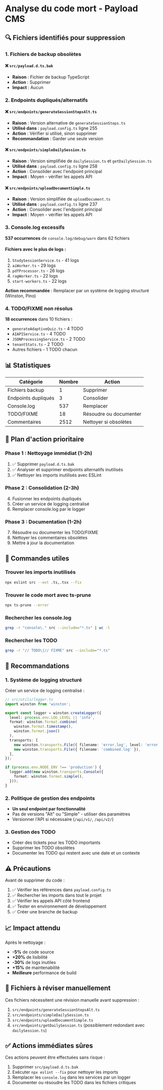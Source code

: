 # Analyse du code mort - Payload CMS

## 🔍 Fichiers identifiés pour suppression

### 1. Fichiers de backup obsolètes

#### ❌ `src/payload.d.ts.bak`
- **Raison** : Fichier de backup TypeScript
- **Action** : Supprimer
- **Impact** : Aucun

### 2. Endpoints dupliqués/alternatifs

#### ❌ `src/endpoints/generateSessionStepsAlt.ts`
- **Raison** : Version alternative de `generateSessionSteps.ts`
- **Utilisé dans** : `payload.config.ts` ligne 255
- **Action** : Vérifier si utilisé, sinon supprimer
- **Recommandation** : Garder une seule version

#### ❌ `src/endpoints/simpleDailySession.ts`
- **Raison** : Version simplifiée de `dailySession.ts` et `getDailySession.ts`
- **Utilisé dans** : `payload.config.ts` ligne 258
- **Action** : Consolider avec l'endpoint principal
- **Impact** : Moyen - vérifier les appels API

#### ❌ `src/endpoints/uploadDocumentSimple.ts`
- **Raison** : Version simplifiée de `uploadDocument.ts`
- **Utilisé dans** : `payload.config.ts` ligne 237
- **Action** : Consolider avec l'endpoint principal
- **Impact** : Moyen - vérifier les appels API

### 3. Console.log excessifs

**537 occurrences** de `console.log/debug/warn` dans 62 fichiers

#### Fichiers avec le plus de logs :
1. `StudySessionService.ts` - 41 logs
2. `aiWorker.ts` - 29 logs
3. `pdfProcessor.ts` - 26 logs
4. `ragWorker.ts` - 22 logs
5. `start-workers.ts` - 22 logs

**Action recommandée** : Remplacer par un système de logging structuré (Winston, Pino)

### 4. TODO/FIXME non résolus

**18 occurrences** dans 10 fichiers :
- `generateAdaptiveQuiz.ts` - 4 TODO
- `AIAPIService.ts` - 4 TODO
- `JSONProcessingService.ts` - 2 TODO
- `tenantStats.ts` - 2 TODO
- Autres fichiers - 1 TODO chacun

## 📊 Statistiques

| Catégorie | Nombre | Action |
|-----------|--------|--------|
| Fichiers backup | 1 | Supprimer |
| Endpoints dupliqués | 3 | Consolider |
| Console.log | 537 | Remplacer |
| TODO/FIXME | 18 | Résoudre ou documenter |
| Commentaires | 2512 | Nettoyer si obsolètes |

## 🎯 Plan d'action prioritaire

### Phase 1 : Nettoyage immédiat (1-2h)
1. ✅ Supprimer `payload.d.ts.bak`
2. ✅ Analyser et supprimer endpoints alternatifs inutilisés
3. ✅ Nettoyer les imports inutilisés avec ESLint

### Phase 2 : Consolidation (2-3h)
4. Fusionner les endpoints dupliqués
5. Créer un service de logging centralisé
6. Remplacer console.log par le logger

### Phase 3 : Documentation (1-2h)
7. Résoudre ou documenter les TODO/FIXME
8. Nettoyer les commentaires obsolètes
9. Mettre à jour la documentation

## 🔧 Commandes utiles

### Trouver les imports inutilisés
```bash
npx eslint src --ext .ts,.tsx --fix
```

### Trouver le code mort avec ts-prune
```bash
npx ts-prune --error
```

### Rechercher les console.log
```bash
grep -r "console\." src --include="*.ts" | wc -l
```

### Rechercher les TODO
```bash
grep -r "// TODO\|// FIXME" src --include="*.ts"
```

## 📝 Recommandations

### 1. Système de logging structuré

Créer un service de logging centralisé :

```typescript
// src/utils/logger.ts
import winston from 'winston';

export const logger = winston.createLogger({
  level: process.env.LOG_LEVEL || 'info',
  format: winston.format.combine(
    winston.format.timestamp(),
    winston.format.json()
  ),
  transports: [
    new winston.transports.File({ filename: 'error.log', level: 'error' }),
    new winston.transports.File({ filename: 'combined.log' }),
  ],
});

if (process.env.NODE_ENV !== 'production') {
  logger.add(new winston.transports.Console({
    format: winston.format.simple(),
  }));
}
```

### 2. Politique de gestion des endpoints

- **Un seul endpoint par fonctionnalité**
- Pas de versions "Alt" ou "Simple" - utiliser des paramètres
- Versionner l'API si nécessaire (`/api/v1/`, `/api/v2/`)

### 3. Gestion des TODO

- Créer des tickets pour les TODO importants
- Supprimer les TODO obsolètes
- Documenter les TODO qui restent avec une date et un contexte

## ⚠️ Précautions

Avant de supprimer du code :

1. ✅ Vérifier les références dans `payload.config.ts`
2. ✅ Rechercher les imports dans tout le projet
3. ✅ Vérifier les appels API côté frontend
4. ✅ Tester en environnement de développement
5. ✅ Créer une branche de backup

## 📈 Impact attendu

Après le nettoyage :

- **-5%** de code source
- **+20%** de lisibilité
- **-30%** de logs inutiles
- **+15%** de maintenabilité
- **Meilleure** performance de build

## 🔗 Fichiers à réviser manuellement

Ces fichiers nécessitent une révision manuelle avant suppression :

1. `src/endpoints/generateSessionStepsAlt.ts`
2. `src/endpoints/simpleDailySession.ts`
3. `src/endpoints/uploadDocumentSimple.ts`
4. `src/endpoints/getDailySession.ts` (possiblement redondant avec `dailySession.ts`)

## ✅ Actions immédiates sûres

Ces actions peuvent être effectuées sans risque :

1. Supprimer `src/payload.d.ts.bak`
2. Exécuter `npx eslint --fix` pour nettoyer les imports
3. Remplacer les `console.log` dans les services par un logger
4. Documenter ou résoudre les TODO dans les fichiers critiques
